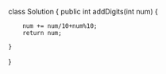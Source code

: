 class Solution {
    public int addDigits(int num) {
        
        num += num/10+num%10;
        return num;
        
    }
}